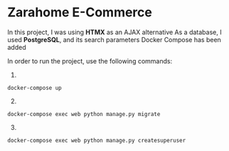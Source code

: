 # Zarahome E-Commerce
In this project, I was using **HTMX** as an AJAX alternative
As a database, I used **PostgreSQL**, and its search parameters
Docker Compose has been added

In order to run the project, use the following commands:

1. 
```shell
docker-compose up
```

2. 
```shell
docker-compose exec web python manage.py migrate
```

3.
```shell
docker-compose exec web python manage.py createsuperuser
```
